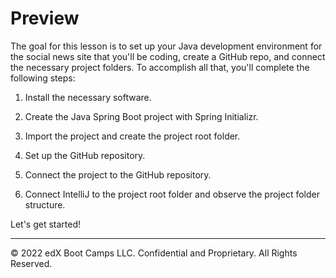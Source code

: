# Preview

The goal for this lesson is to set up your Java development environment for the social news site that you'll be coding, create a GitHub repo, and connect the necessary project folders. To accomplish all that, you'll complete the following steps:

1. Install the necessary software.

2. Create the Java Spring Boot project with Spring Initializr.

3. Import the project and create the project root folder.

4. Set up the GitHub repository.

5. Connect the project to the GitHub repository.

6. Connect IntelliJ to the project root folder and observe the project folder structure.

Let's get started!

---
© 2022 edX Boot Camps LLC. Confidential and Proprietary. All Rights Reserved.